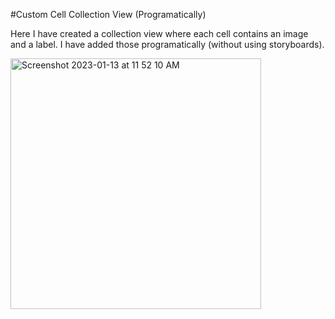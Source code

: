 #Custom Cell Collection View (Programatically)

Here I have created a collection view where each cell contains an image and a label. I have added those programatically (without using storyboards).

<img width="401" alt="Screenshot 2023-01-13 at 11 52 10 AM" src="https://user-images.githubusercontent.com/50268315/212248056-88f56efb-bd22-481a-984f-459ca1c873e3.png">
